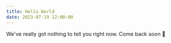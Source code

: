 ```yaml
---
title: Hello World
date: 2023-07-19 12:00:00
---
```


We've really got nothing to tell you right now. Come back soon 👋